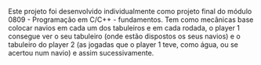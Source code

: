 Este projeto foi desenvolvido individualmente como projeto final do módulo 0809 - Programação em C/C++ - fundamentos. 
Tem como mecânicas base colocar navios em cada um dos tabuleiros e em cada rodada, o player 1 consegue ver o seu tabuleiro (onde estão dispostos os seus navios)
e o tabuleiro do player 2 (as jogadas que o player 1 teve, como água, ou se acertou num navio) e assim sucessivamente.
